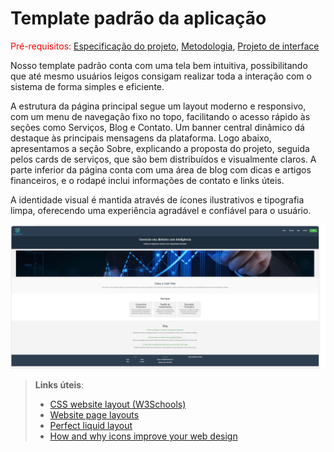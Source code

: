 # Template padrão da aplicação

<span style="color:red">Pré-requisitos: <a href="02-Especificacao.md"> Especificação do projeto</a></span>, <a href="03-Metodologia.md"> Metodologia</a>, <a href="04-Projeto-interface.md"> Projeto de interface</a>

Nosso template padrão conta com uma tela bem intuitiva, possibilitando que até mesmo usuários leigos consigam realizar toda a interação com o sistema de forma simples e eficiente.

A estrutura da página principal segue um layout moderno e responsivo, com um menu de navegação fixo no topo, facilitando o acesso rápido às seções como Serviços, Blog e Contato. Um banner central dinâmico dá destaque às principais mensagens da plataforma. Logo abaixo, apresentamos a seção Sobre, explicando a proposta do projeto, seguida pelos cards de serviços, que são bem distribuídos e visualmente claros. A parte inferior da página conta com uma área de blog com dicas e artigos financeiros, e o rodapé inclui informações de contato e links úteis.

A identidade visual é mantida através de ícones ilustrativos e tipografia limpa, oferecendo uma experiência agradável e confiável para o usuário.

![Template padrão da aplicação](./images/Telas%20Front/home.png)
> **Links úteis**:
>
> - [CSS website layout (W3Schools)](https://www.w3schools.com/css/css_website_layout.asp)
> - [Website page layouts](http://www.cellbiol.com/bioinformatics_web_development/chapter-3-your-first-web-page-learning-html-and-css/website-page-layouts/)
> - [Perfect liquid layout](https://matthewjamestaylor.com/perfect-liquid-layouts)
> - [How and why icons improve your web design](https://usabilla.com/blog/how-and-why-icons-improve-you-web-design/)
